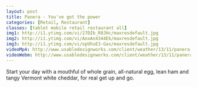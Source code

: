 ```yaml
---
layout: post
title: Panera - You've got the power
categories: [Retail, Restaurant]
classes: [tablet mobile retail restaurant all]
img1: http://i1.ytimg.com/vi/27DIb_R0JHc/maxresdefault.jpg
img2: http://i1.ytimg.com/vi/AoxAn4344Ek/maxresdefault.jpg
img3: http://i1.ytimg.com/vi/opUhuE3-Gas/maxresdefault.jpg
videoMp4: http://www.usabledesignworks.com/client/weather/13/11/panera.mp4
videoWebm: http://www.usabledesignworks.com/client/weather/13/11/panera.webm
---
```

<p>Start your day with a mouthful of whole grain, all-natural egg, lean ham and tangy Vermont white cheddar, for real get up and go.</p>